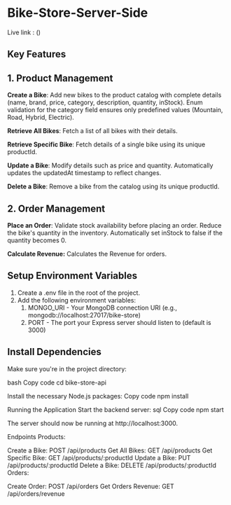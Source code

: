 # Bike-Store-Server-Side


Live link : ()


## Key Features

## 1. Product Management

**Create a Bike**:
Add new bikes to the product catalog with complete details (name, brand, price, category, description, quantity, inStock).
Enum validation for the category field ensures only predefined values (Mountain, Road, Hybrid, Electric).

**Retrieve All Bikes**:
Fetch a list of all bikes with their details.

**Retrieve Specific Bike**:
Fetch details of a single bike using its unique productId.

**Update a Bike**:
Modify details such as price and quantity.
Automatically updates the updatedAt timestamp to reflect changes.

**Delete a Bike**:
Remove a bike from the catalog using its unique productId.

## 2. Order Management

**Place an Order**:
Validate stock availability before placing an order.
Reduce the bike's quantity in the inventory.
Automatically set inStock to false if the quantity becomes 0.

**Calculate Revenue:**
Calculates the Revenue for orders.


## Setup Environment Variables
1. Create a .env file in the root of the project.
2. Add the following environment variables:
    1. MONGO_URI - Your MongoDB connection URI (e.g., mongodb://localhost:27017/bike-store)
    2. PORT - The port your Express server should listen to (default is 3000)


## Install Dependencies
Make sure you're in the project directory:

bash
Copy code
cd bike-store-api

Install the necessary Node.js packages:
Copy code
npm install

Running the Application
Start the backend server:
sql
Copy code
npm start

The server should now be running at http://localhost:3000.


Endpoints
Products:

Create a Bike: POST /api/products
Get All Bikes: GET /api/products
Get Specific Bike: GET /api/products/:productId
Update a Bike: PUT /api/products/:productId
Delete a Bike: DELETE /api/products/:productId
Orders:

Create Order: POST /api/orders
Get Orders Revenue: GET /api/orders/revenue


